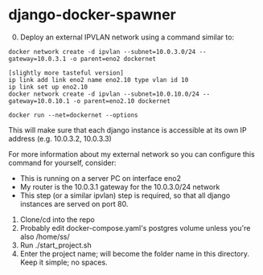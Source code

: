 # django-docker-spawner

0. Deploy an external IPVLAN network using a command similar to:

```docker network create -d ipvlan --subnet=10.0.3.0/24 --gateway=10.0.3.1 -o parent=eno2 dockernet```

```
[slightly more tasteful version]
ip link add link eno2 name eno2.10 type vlan id 10
ip link set up eno2.10
docker network create -d ipvlan --subnet=10.0.10.0/24 --gateway=10.0.10.1 -o parent=eno2.10 dockernet

```

```docker run --net=dockernet --options```

This will make sure that each django instance is accessible at its own IP address (e.g. 10.0.3.2, 10.0.3.3)

For more information about my external network so you can configure this command for yourself, consider:

- This is running on a server PC on interface eno2
- My router is the 10.0.3.1 gateway for the 10.0.3.0/24 network
- This step (or a similar ipvlan) step is required, so that all django instances are served on port 80.

1. Clone/cd into the repo
2. Probably edit docker-compose.yaml's postgres volume unless you're also /home/ss/
3. Run ./start_project.sh
4. Enter the project name; will become the folder name in this directory. Keep it simple; no spaces.


